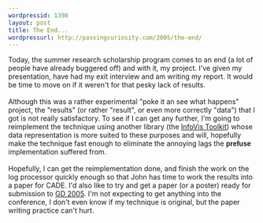 ```yaml
---
wordpressid: 1398
layout: post
title: The End...
wordpressurl: http://passingcuriosity.com/2005/the-end/
---
```

Today, the summer research scholarship program comes to an end (a lot of people have already buggered off) and with it, my project. I've given my presentation, have had my exit interview and am writing my report. It would be time to move on if it weren't for that pesky lack of results.<br /><br />Although this was a rather experimental "poke it an see what happens" project, the "results" (or rather "result", or even more correctly "data") that I got is not really satisfactory. To see if I can get any further, I'm going to reimplement the technique using another library (the <a href="http://ivtk.sf.net/" title="The InfoVis Toolkit">InfoVis Toolkit</a>) whose data representation is more suited to these purposes and will, hopefully make the technique fast enough to eliminate the annoying lags the <span style="font-weight: bold; font-family:sans-serif;">prefuse</span> implementation suffered from.<br /><br />Hopefully, I can get the reimplementation done, and finish the work on the log processor quickly enough so that John has time to work the results into a paper for CADE. I'd also like to try and get a paper (or a poster) ready for submission to <a href="http://www.gd2005.org/" title="13th International Symposium on Graph Drawing">GD 2005</a>. I'm not expecting to get anything into the conference, I don't even know if my technique is original, but the paper writing practice can't hurt.
